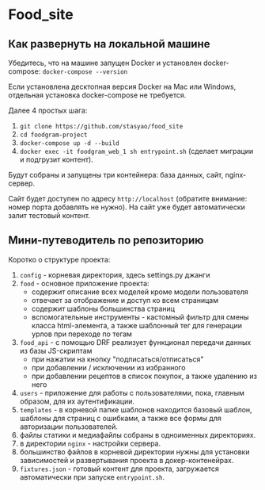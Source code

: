 # Food_site

## Как развернуть на локальной машине
Убедитесь, что на машине запущен Docker и установлен docker-compose: `docker-compose --version`

Если установлена десктопная версия Docker на Mac или Windows, отдельная установка docker-compose не требуется. 

Далее 4 простых шага:
1. `git clone https://github.com/stasyao/food_site`
2. `cd foodgram-project`
3. `docker-compose up -d --build`
4. `docker exec -it foodgram_web_1 sh entrypoint.sh` (сделает миграции и подгрузит контент).

Будут собраны и запущены три контейнера: база данных, сайт, nginx-сервер.

Сайт будет доступен по адресу `http://localhost` (обратите внимание: номер порта добавлять не нужно).
На сайт уже будет автоматически залит тестовый контент.

## Мини-путеводитель по репозиторию

Коротко о структуре проекта:
1. `config` - корневая директория, здесь settings.py джанги
2. `food` - основное приложение проекта:
    * содержит описание всех моделей кроме модели пользователя
    * отвечает за отображение и доступ ко всем страницам
    * содержит шаблоны большинства страниц
    * вспомогательные инструменты - кастомный фильтр для смены класса html-элемента, а также шаблонный тег для генерации урлов при переходе по тегам
3. `food_api` - с помощью DRF реализует функционал передачи данных из базы JS-скриптам
    * при нажатии на кнопку "подписаться/отписаться"
    * при добавлении / исключении из избранного
    * при добавлении рецептов в список покупок, а также удалению из него
4. `users` - приложение для работы с пользователями, пока, главным образом, для их аутентификации.
5. `templates` - в корневой папке шаблонов находится базовый шаблон, шаблоны для страниц с ошибками, а также все формы для авторизации пользователей.
6. файлы статики и медиафайлы собраны в одноименных директориях.
7. в директории `nginx` - настройки сервера.
8. большинство файлов в корневой директории нужны для установки зависимостей и развертывания проекта в докер-контенейрах.
9. `fixtures.json` - готовый контент для проекта, загружается автоматически при запуске `entrypoint.sh`.

